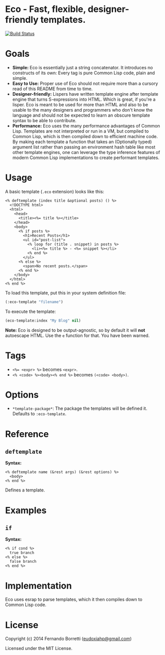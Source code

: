 # Eco - Fast, flexible, designer-friendly templates.

[![Build Status](https://travis-ci.org/eudoxia0/eco.svg?branch=master)](https://travis-ci.org/eudoxia0/eco)

# Goals

- **Simple:** Eco is essentially just a string concatenator. It introduces no
  constructs of its own: Every tag is pure Common Lisp code, plain and simple.
- **Easy to Use:** Proper use of Eco should not require more than a
  cursory read of this README from time to time.
- **Designer-friendly:** Lispers have written template engine after template
  engine that turns S-expressions into HTML. Which is great, if you're a
  lisper. Eco is meant to be used for more than HTML and also to be usable to
  the many designers and programmers who don't know the language and should not
  be expected to learn an obscure template syntax to be able to contribute.
- **Performance:** Eco uses the many performance advantages of Common
  Lisp. Templates are not interpreted or run in a VM, but compiled to Common
  Lisp, which is then compiled down to efficient machine code. By making each
  template a function that takes an (Optionally typed) argument list rather than
  passing an environment hash table like most other template engines, one can
  leverage the type inference features of modern Common Lisp implementations to
  create performant templates.

# Usage

A basic template (`.eco` extension) looks like this:

```erb
<% deftemplate (index title &optional posts) () %>
  <!DOCTYPE html>
  <html>
    <head>
      <title><%= title %></title>
    </head>
    <body>
      <% if posts %>
        <h1>Recent Posts</h1>
        <ul id="post-list">
          <% loop for (title . snippet) in posts %>
            <li><%= title %> - <%= snippet %></li>
          <% end %>
        </ul>
      <% else %>
        <span>No recent posts.</span>
      <% end %>
    </body>
  </html>
<% end %>
```

To load this template, put this in your system definition file:

```lisp
(:eco-template "filename")
```

To execute the template:

```lisp
(eco-template:index "My Blog" nil)
```

**Note:** Eco is designed to be output-agnostic, so by default it will **not**
autoescape HTML. Use the `e` function for that. You have been warned.

# Tags

- `<%= <expr> %>` becomes `<expr>`.
- `<% <code> %><body><% end %>` becomes `(<code> <body>)`.

# Options

- `*template-package*`: The package the templates will be defined it. Defaults
  to `:eco-template`.

# Reference

## `deftemplate`

**Syntax:**

```erb
<% deftemplate name (&rest args) (&rest options) %>
  <body>
<% end %>
```

Defines a template.

# Examples

## `if`

**Syntax:**

```erb
<% if cond %>
  true branch
<% else %>
  false branch
<% end %>
```

# Implementation

Eco uses esrap to parse templates, which it then compiles down to Common Lisp
code.

# License

Copyright (c) 2014 Fernando Borretti (eudoxiahp@gmail.com)

Licensed under the MIT License.
